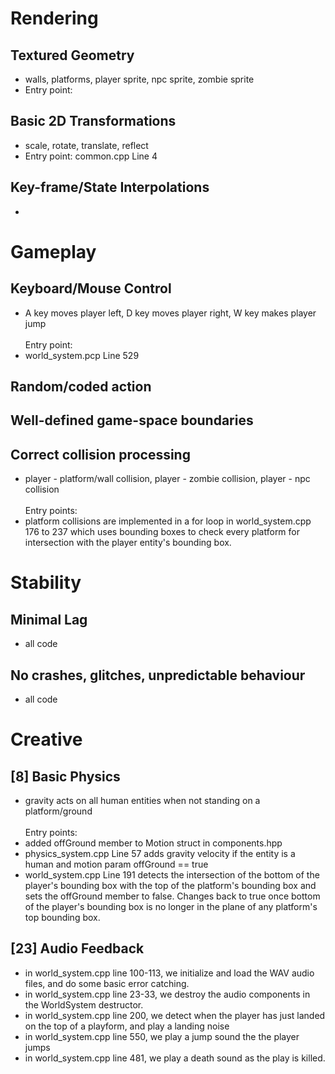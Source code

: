 # Rendering

## Textured Geometry

- walls, platforms, player sprite, npc sprite, zombie sprite
- Entry point:

## Basic 2D Transformations

- scale, rotate, translate, reflect
- Entry point: common.cpp Line 4

## Key-frame/State Interpolations

-

# Gameplay

## Keyboard/Mouse Control

- A key moves player left, D key moves player right, W key makes player jump
  <br>
  <br>
  Entry point:
- world_system.pcp Line 529

## Random/coded action

## Well-defined game-space boundaries

## Correct collision processing

- player - platform/wall collision, player - zombie collision, player - npc collision
  <br>
  <br>
  Entry points:
- platform collisions are implemented in a for loop in world_system.cpp 176 to 237 which uses bounding boxes to check every platform for intersection with the player entity's bounding box.

# Stability

## Minimal Lag

- all code

## No crashes, glitches, unpredictable behaviour

- all code

# Creative

## [8] Basic Physics

- gravity acts on all human entities when not standing on a platform/ground
  <br>
  <br>
  Entry points:
- added offGround member to Motion struct in components.hpp
- physics_system.cpp Line 57 adds gravity velocity if the entity is a human and motion param offGround == true
- world_system.cpp Line 191 detects the intersection of the bottom of the player's bounding box with the top of the platform's bounding box and sets the offGround member to false. Changes back to true once bottom of the player's bounding box is no longer in the plane of any platform's top bounding box.

## [23] Audio Feedback
- in world_system.cpp line 100-113, we initialize and load the WAV audio files, and do some basic error catching.
- in world_system.cpp line 23-33, we destroy the audio components in the WorldSystem destructor.
- in world_system.cpp line 200, we detect when the player has just landed on the top of a playform, and play a landing noise
- in world_system.cpp line 550, we play a jump sound the the player jumps
- in world_system.cpp line 481, we play a death sound as the play is killed.
